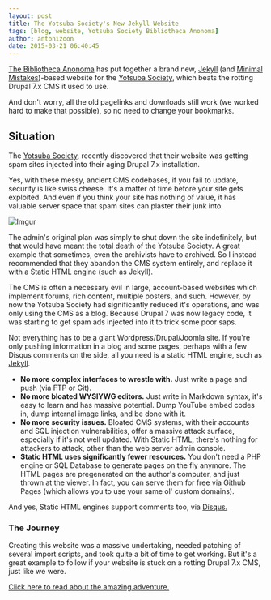```yaml
---
layout: post
title: The Yotsuba Society's New Jekyll Website
tags: [blog, website, Yotsuba Society Bibliotheca Anonoma]
author: antonizoon
date: 2015-03-21 06:40:45
---
```


[The Bibliotheca Anonoma](http://github.com/bibanon/bibanon/wiki) has put together a brand new, [Jekyll](http://jekyllrb.com/) (and [Minimal Mistakes](http://mmistakes.github.io/minimal-mistakes))-based website for the [Yotsuba Society](http://yotsubasociety.org), which beats the rotting Drupal 7.x CMS it used to use. 

And don't worry, all the old pagelinks and downloads still work (we worked hard to make that possible), so no need to change your bookmarks.

## Situation

The [Yotsuba Society](http://www.yotsubasociety.org), recently discovered that their website was getting spam sites injected into their aging Drupal 7.x installation. 

Yes, with these messy, ancient CMS codebases, if you fail to update, security is like swiss cheese. It's a matter of time before your site gets exploited. And even if you think your site has nothing of value, it has valuable server space that spam sites can plaster their junk into.

![Imgur](http://i.imgur.com/j8Klw8T.png)

The admin's original plan was simply to shut down the site indefinitely, but that would have meant the total death of the Yotsuba Society. A great example that sometimes, even the archivists have to archived. So I instead recommended that they abandon the CMS system entirely, and replace it with a Static HTML engine (such as Jekyll). 

The CMS is often a necessary evil in large, account-based websites which implement forums, rich content, multiple posters, and such. However, by now the Yotsuba Society had significantly reduced it's operations, and was only using the CMS as a blog. Because Drupal 7 was now legacy code, it was starting to get spam ads injected into it to trick some poor saps.

Not everything has to be a giant Wordpress/Drupal/Joomla site. If you're only pushing information in a blog and some pages, perhaps with a few Disqus comments on the side, all you need is a static HTML engine, such as [Jekyll](http://jekyllrb.com/).

* **No more complex interfaces to wrestle with.** Just write a page and push (via FTP or Git).
* **No more bloated WYSIYWG editors.** Just write in Markdown syntax, it's easy to learn and has massive potential. Dump YouTube embed codes in, dump internal image links, and be done with it.
* **No more security issues.** Bloated CMS systems, with their accounts and SQL injection vulnerabilities, offer a massive attack surface, especially if it's not well updated. With Static HTML, there's nothing for attackers to attack, other than the web server admin console.
* **Static HTML uses significantly fewer resources.** You don't need a PHP engine or SQL Database to generate pages on the fly anymore. The HTML pages are pregenerated on the author's computer, and just thrown at the viewer. In fact, you can serve them for free via Github Pages (which allows you to use your same ol' custom domains).

And yes, Static HTML engines support comments too, via [Disqus.](https://help.disqus.com/customer/portal/articles/472138-jekyll-installation-instructions)

### The Journey

Creating this website was a massive undertaking, needed patching of several import scripts, and took quite a bit of time to get working. But it's a great example to follow if your website is stuck on a rotting Drupal 7.x CMS, just like we were.

[Click here to read about the amazing adventure.](http://blog.bibanon.org/basc/migrating-to-jekyll-from-drupal/)

